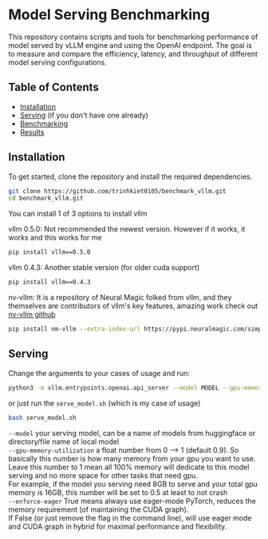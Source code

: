 # Model Serving Benchmarking

This repository contains scripts and tools for benchmarking performance of model served by vLLM engine and using the OpenAI endpoint. The goal is to measure and compare the efficiency, latency, and throughput of different model serving configurations.

## Table of Contents

- [Installation](#installation)
- [Serving](#serving) (if you don't have one already)
- [Benchmarking](#benchmarking)
- [Results](#results)

## Installation

To get started, clone the repository and install the required dependencies.

```bash
git clone https://github.com/trinhkiet0105/benchmark_vllm.git
cd benchmark_vllm.git
```

You can install 1 of 3 options to install vllm

vllm 0.5.0:
Not recommended the newest version. However if it works, it works and this works for me
```bash
pip install vllm==0.5.0
```

vllm 0.4.3:
Another stable version (for older cuda support)
```bash
pip install vllm==0.4.3
```

nv-vllm:
It is a repository of Neural Magic folked from vllm, and they themselves are contributors of vllm's key features, amazing work check out [nv-vllm github](https://github.com/neuralmagic/nm-vllm)

```bash
pip install nm-vllm --extra-index-url https://pypi.neuralmagic.com/simple
```

## Serving
Change the arguments to your cases of usage and run:
```bash
python3 -m vllm.entrypoints.openai.api_server --model MODEL --gpu-memory-utilization GPU_MEMORY_UTILIZATION --use-v2-block-manager --tensor-parallel-size TENSOR_PARALLEL_SIZE --host HOST --port PORT --enforce-eager 
```
or just run the `serve_model.sh` (which is my case of usage)
```bash
bash serve_model.sh
```
`--model` your serving model, can be a name of models from huggingface or directory/file name of local model \
`--gpu-memory-utilization` a float number from 0 --> 1 (default 0.9). So basically this number is how many memory from your gpu you want to use.\
Leave this number to 1 mean all 100% memory will dedicate to this model serving and no more space for other tasks that need gpu.\
For example, if the model you serving need 8GB to serve and your total gpu memory is 16GB, this number will be set to 0.5 at least to not crash\
`--enforce-eager` True means always use eager-mode PyTorch, reduces the memory requirement (of maintaining the CUDA graph). \
If False (or just remove the flag in the command line), will use eager mode and CUDA graph in hybrid for maximal performance and flexibility. 
